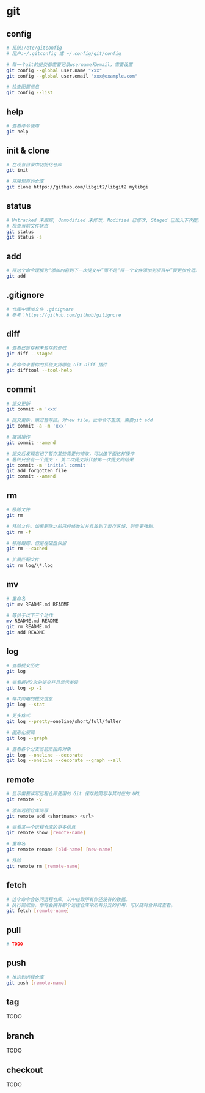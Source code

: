 # git

## config
```bash
# 系统:/etc/gitconfig
# 用户:~/.gitconfig 或 ~/.config/git/config

# 每一个git的提交都需要记录username和email，需要设置
git config --global user.name "xxx"
git config --global user.email "xxx@example.com"

# 检查配置信息
git config --list
```

## help
```bash
# 查看命令使用
git help 
```

## init & clone
```bash
# 在现有目录中初始化仓库
git init

# 克隆现有的仓库
git clone https://github.com/libgit2/libgit2 mylibgi
```

## status
```bash
# Untracked 未跟踪, Unmodified 未修改, Modified 已修改, Staged 已加入下次提交暂存区
# 检查当前文件状态
git status
git status -s
```

## add
```bash
# 将这个命令理解为“添加内容到下一次提交中”而不是“将一个文件添加到项目中”要更加合适。
git add
```

## .gitignore
```bash
# 仓库中添加文件 .gitignore
# 参考：https://github.com/github/gitignore
```

## diff
```bash
# 查看已暂存和未暂存的修改
git diff --staged

# 此命令来看你的系统支持哪些 Git Diff 插件
git difftool --tool-help 
```

## commit
```bash
# 提交更新
git commit -m 'xxx'

# 提交更新，跳过暂存区。对new file，此命令不生效，需要git add
git commit -a -m 'xxx'

# 撤销操作
git commit --amend

# 提交后发现忘记了暂存某些需要的修改，可以像下面这样操作
# 最终只会有一个提交 - 第二次提交将代替第一次提交的结果
git commit -m 'initial commit'
git add forgotten_file
git commit --amend
```

## rm
```bash
# 移除文件
git rm

# 移除文件。如果删除之前已经修改过并且放到了暂存区域，则需要强制。
git rm -f

# 移除跟踪，但是在磁盘保留
git rm --cached 

# 扩展匹配文件
git rm log/\*.log
```

## mv
```bash
# 重命名
git mv README.md README

# 等价于以下三个动作
mv README.md README
git rm README.md
git add README
```

## log
```bash
# 查看提交历史
git log

# 查看最近2次的提交并且显示差异
git log -p -2

# 每次简略的提交信息
git log --stat

# 更多格式
git log --pretty=oneline/short/full/fuller

# 图形化展现
git log --graph

# 查看各个分支当前所指的对象
git log --oneline --decorate
git log --oneline --decorate --graph --all
```

## remote
```bash
# 显示需要读写远程仓库使用的 Git 保存的简写与其对应的 URL
git remote -v

# 添加远程仓库简写
git remote add <shortname> <url>

# 查看某一个远程仓库的更多信息
git remote show [remote-name]

# 重命名
git remote rename [old-name] [new-name]

# 移除
git remote rm [remote-name]

```

## fetch
```bash
# 这个命令会访问远程仓库，从中拉取所有你还没有的数据。 
# 执行完成后，你将会拥有那个远程仓库中所有分支的引用，可以随时合并或查看。
git fetch [remote-name]
```

## pull
```bash
# TODO
```

## push
```bash
# 推送到远程仓库
git push [remote-name]
```

## tag
TODO

## branch
TODO

## checkout
TODO

